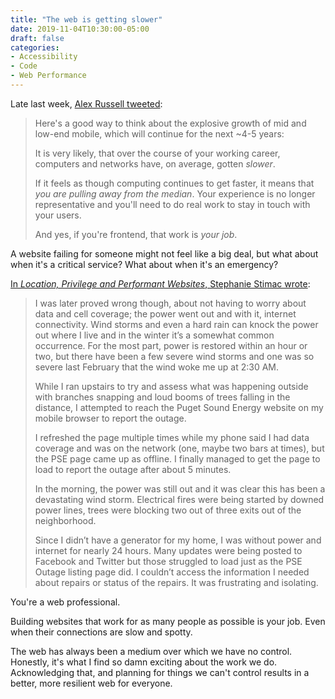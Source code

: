 ```yaml
---
title: "The web is getting slower"
date: 2019-11-04T10:30:00-05:00
draft: false
categories:
- Accessibility
- Code
- Web Performance
---
```


Late last week, [Alex Russell tweeted](https://twitter.com/slightlylate/status/1190296699169689600):

> Here's a good way to think about the explosive growth of mid and low-end mobile, which will continue for the next ~4-5 years:
>
> It is very likely, that over the course of your working career, computers and networks have, on average, gotten *slower*.
>
> If it feels as though computing continues to get faster, it means that _you are pulling away from the median_. Your experience is no longer representative and you'll need to do real work to stay in touch with your users.
>
> And yes, if you're frontend, that work is *your job*.

A website failing for someone might not feel like a big deal, but what about when it's a critical service? What about when it's an emergency?

[In *Location, Privilege and Performant Websites*, Stephanie Stimac wrote](https://blog.stephaniestimac.com/posts/10-30-2019-performance/):

> I was later proved wrong though, about not having to worry about data and cell coverage; the power went out and with it, internet connectivity. Wind storms and even a hard rain can knock the power out where I live and in the winter it’s a somewhat common occurrence. For the most part, power is restored within an hour or two, but there have been a few severe wind storms and one was so severe last February that the wind woke me up at 2:30 AM.
>
> While I ran upstairs to try and assess what was happening outside with branches snapping and loud booms of trees falling in the distance, I attempted to reach the Puget Sound Energy website on my mobile browser to report the outage.
>
> I refreshed the page multiple times while my phone said I had data coverage and was on the network (one, maybe two bars at times), but the PSE page came up as offline. I finally managed to get the page to load to report the outage after about 5 minutes.
>
> In the morning, the power was still out and it was clear this has been a devastating wind storm. Electrical fires were being started by downed power lines, trees were blocking two out of three exits out of the neighborhood.
>
> Since I didn’t have a generator for my home, I was without power and internet for nearly 24 hours. Many updates were being posted to Facebook and Twitter but those struggled to load just as the PSE Outage listing page did. I couldn’t access the information I needed about repairs or status of the repairs. It was frustrating and isolating.

You're a web professional.

Building websites that work for as many people as possible is your job. Even when their connections are slow and spotty.

The web has always been a medium over which we have no control. Honestly, it's what I find so damn exciting about the work we do. Acknowledging that, and planning for things we can't control results in a better, more resilient web for everyone.